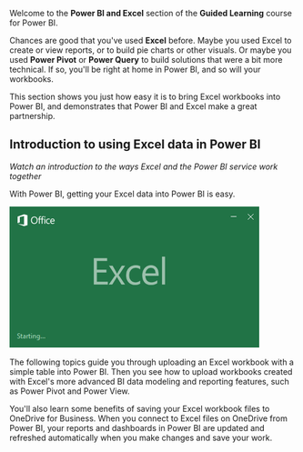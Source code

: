 Welcome to the **Power BI and Excel** section of the **Guided Learning** course for Power BI.

Chances are good that you've used **Excel** before. Maybe you used Excel to create or view reports, or to build pie charts or other visuals. Or maybe you used **Power Pivot** or **Power Query** to build solutions that were a bit more technical. If so, you'll be right at home in Power BI, and so will your workbooks.

This section shows you just how easy it is to bring Excel workbooks into Power BI, and demonstrates that Power BI and Excel make a great partnership.

## Introduction to using Excel data in Power BI
*Watch an introduction to the ways Excel and the Power BI service work together*

With Power BI, getting your Excel data into Power BI is easy.

![](media/5-1-intro-excel-data/5-1_1.png)

The following topics guide you through uploading an Excel workbook with a simple table into Power BI. Then you see how to upload workbooks created with Excel's more advanced BI data modeling and reporting features, such as Power Pivot and Power View.

You'll also learn some benefits of saving your Excel workbook files to OneDrive for Business. When you connect to Excel files on OneDrive from Power BI, your reports and dashboards in Power BI are updated and refreshed automatically when you make changes and save your work.

